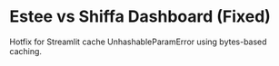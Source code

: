 # Estee vs Shiffa Dashboard (Fixed)

Hotfix for Streamlit cache UnhashableParamError using bytes-based caching.
